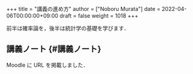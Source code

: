 +++
title = "講義の進め方"
author = ["Noboru Murata"]
date = 2022-04-06T00:00:00+09:00
draft = false
weight = 1018
+++

前半は確率論を，後半は統計学の基礎を学びます．


## 講義ノート {#講義ノート}

Moodle に URL を掲載しました．
